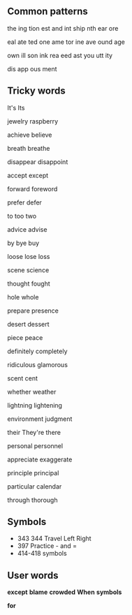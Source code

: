 ## Common patterns

the   ing   tion   est   and   int   ship   nth   ear   ore

eal   ate   ted   one   ame   tor   ine   ave   ound   age 

own   ill   son   ink   rea   eed   ast   you   utt   ity 

dis   app  ous   ment

## Tricky words

It's Its

jewelry raspberry

achieve believe

breath breathe

disappear disappoint

accept except

forward foreword 

prefer defer

to too two

advice advise

by bye buy

loose lose loss

scene science 

thought fought

hole whole

prepare presence

desert dessert

piece peace

definitely completely

ridiculous glamorous

scent cent

whether weather

lightning lightening

environment judgment

their They're there 

personal personnel

appreciate exaggerate

principle principal

particular calendar

through thorough 

## Symbols

* 343 344  Travel Left Right
* 397 Practice - and =
* 414-418 symbols

## User words

**except**	**blame**	**crowded**	**When**	**symbols**	

**for**  
